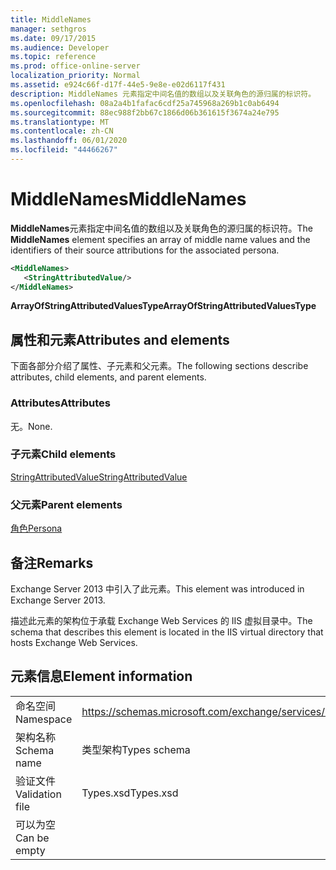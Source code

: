 ```yaml
---
title: MiddleNames
manager: sethgros
ms.date: 09/17/2015
ms.audience: Developer
ms.topic: reference
ms.prod: office-online-server
localization_priority: Normal
ms.assetid: e924c66f-d17f-44e5-9e8e-e02d6117f431
description: MiddleNames 元素指定中间名值的数组以及关联角色的源归属的标识符。
ms.openlocfilehash: 08a2a4b1fafac6cdf25a745968a269b1c0ab6494
ms.sourcegitcommit: 88ec988f2bb67c1866d06b361615f3674a24e795
ms.translationtype: MT
ms.contentlocale: zh-CN
ms.lasthandoff: 06/01/2020
ms.locfileid: "44466267"
---
```

# <a name="middlenames"></a><span data-ttu-id="a7ac0-103">MiddleNames</span><span class="sxs-lookup"><span data-stu-id="a7ac0-103">MiddleNames</span></span>

<span data-ttu-id="a7ac0-104">**MiddleNames**元素指定中间名值的数组以及关联角色的源归属的标识符。</span><span class="sxs-lookup"><span data-stu-id="a7ac0-104">The **MiddleNames** element specifies an array of middle name values and the identifiers of their source attributions for the associated persona.</span></span> 
  
```XML
<MiddleNames>
   <StringAttributedValue/>
</MiddleNames>
```

 <span data-ttu-id="a7ac0-105">**ArrayOfStringAttributedValuesType**</span><span class="sxs-lookup"><span data-stu-id="a7ac0-105">**ArrayOfStringAttributedValuesType**</span></span>
## <a name="attributes-and-elements"></a><span data-ttu-id="a7ac0-106">属性和元素</span><span class="sxs-lookup"><span data-stu-id="a7ac0-106">Attributes and elements</span></span>

<span data-ttu-id="a7ac0-107">下面各部分介绍了属性、子元素和父元素。</span><span class="sxs-lookup"><span data-stu-id="a7ac0-107">The following sections describe attributes, child elements, and parent elements.</span></span>
  
### <a name="attributes"></a><span data-ttu-id="a7ac0-108">Attributes</span><span class="sxs-lookup"><span data-stu-id="a7ac0-108">Attributes</span></span>

<span data-ttu-id="a7ac0-109">无。</span><span class="sxs-lookup"><span data-stu-id="a7ac0-109">None.</span></span>
  
### <a name="child-elements"></a><span data-ttu-id="a7ac0-110">子元素</span><span class="sxs-lookup"><span data-stu-id="a7ac0-110">Child elements</span></span>

[<span data-ttu-id="a7ac0-111">StringAttributedValue</span><span class="sxs-lookup"><span data-stu-id="a7ac0-111">StringAttributedValue</span></span>](stringattributedvalue.md)
  
### <a name="parent-elements"></a><span data-ttu-id="a7ac0-112">父元素</span><span class="sxs-lookup"><span data-stu-id="a7ac0-112">Parent elements</span></span>

[<span data-ttu-id="a7ac0-113">角色</span><span class="sxs-lookup"><span data-stu-id="a7ac0-113">Persona</span></span>](persona.md)
  
## <a name="remarks"></a><span data-ttu-id="a7ac0-114">备注</span><span class="sxs-lookup"><span data-stu-id="a7ac0-114">Remarks</span></span>

<span data-ttu-id="a7ac0-115">Exchange Server 2013 中引入了此元素。</span><span class="sxs-lookup"><span data-stu-id="a7ac0-115">This element was introduced in Exchange Server 2013.</span></span>
  
<span data-ttu-id="a7ac0-116">描述此元素的架构位于承载 Exchange Web Services 的 IIS 虚拟目录中。</span><span class="sxs-lookup"><span data-stu-id="a7ac0-116">The schema that describes this element is located in the IIS virtual directory that hosts Exchange Web Services.</span></span>
  
## <a name="element-information"></a><span data-ttu-id="a7ac0-117">元素信息</span><span class="sxs-lookup"><span data-stu-id="a7ac0-117">Element information</span></span>

|||
|:-----|:-----|
|<span data-ttu-id="a7ac0-118">命名空间</span><span class="sxs-lookup"><span data-stu-id="a7ac0-118">Namespace</span></span>  <br/> |https://schemas.microsoft.com/exchange/services/2006/types  <br/> |
|<span data-ttu-id="a7ac0-119">架构名称</span><span class="sxs-lookup"><span data-stu-id="a7ac0-119">Schema name</span></span>  <br/> |<span data-ttu-id="a7ac0-120">类型架构</span><span class="sxs-lookup"><span data-stu-id="a7ac0-120">Types schema</span></span>  <br/> |
|<span data-ttu-id="a7ac0-121">验证文件</span><span class="sxs-lookup"><span data-stu-id="a7ac0-121">Validation file</span></span>  <br/> |<span data-ttu-id="a7ac0-122">Types.xsd</span><span class="sxs-lookup"><span data-stu-id="a7ac0-122">Types.xsd</span></span>  <br/> |
|<span data-ttu-id="a7ac0-123">可以为空</span><span class="sxs-lookup"><span data-stu-id="a7ac0-123">Can be empty</span></span>  <br/> ||
   

